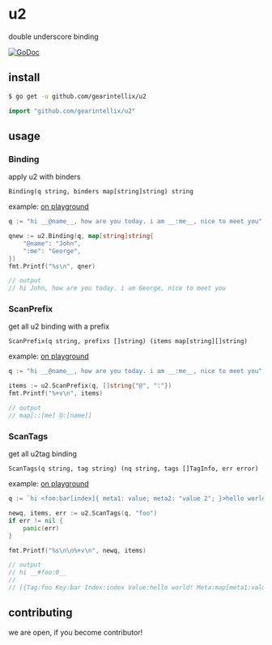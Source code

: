# u2
double underscore binding

[![GoDoc](https://godoc.org/gopkg.in/gearintellix/u2.v1?status.svg)](https://godoc.org/gopkg.in/gearintellix/u2.v1)

## install

```bash
$ go get -u github.com/gearintellix/u2
```

```go
import "github.com/gearintellix/u2"
```

## usage

### Binding

apply u2 with binders

`Binding(q string, binders map[string]string) string`

example: [on playground](https://play.golang.org/p/J4OE_PnYlli)

```go
q := "hi __@name__, how are you today. i am __:me__, nice to meet you"

qnew := u2.Binding(q, map[string]string{
    "@name": "John",
    ":me": "George",
})
fmt.Printf("%s\n", qner)

// output
// hi John, how are you today. i am George, nice to meet you
```

### ScanPrefix

get all u2 binding with a prefix

`ScanPrefix(q string, prefixs []string) (items map[string][]string)`

example: [on playground](https://play.golang.org/p/Kg4v2_NVMVz)

```go
q := "hi __@name__, how are you today. i am __:me__, nice to meet you"

items := u2.ScanPrefix(q, []string{"@", ":"})
fmt.Printf("%+v\n", items)

// output
// map[::[me] @:[name]]
```

### ScanTags

get all u2tag binding

`ScanTags(q string, tag string) (nq string, tags []TagInfo, err error)`

example: [on playground](https://play.golang.org/p/TDRuF1SYK0h)

```go
q := `hi <foo:bar[index]{ meta1: value; meta2: "value 2"; }>hello world!</foo:bar>`

newq, items, err := u2.ScanTags(q, "foo")
if err != nil {
    panic(err)
}

fmt.Printf("%s\n\n%+v\n", newq, items)

// output
// hi __#foo:0__
//
// [{Tag:foo Key:bar Index:index Value:hello world! Meta:map[meta1:value meta2:value 2]}]
```

## contributing

we are open, if you become contributor!
